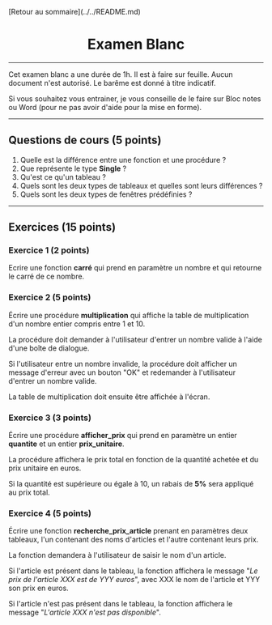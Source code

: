 <p style="text-align:left;">
    [Retour au sommaire](../../README.md)
</p>

<div style="text-align:center;">

# Examen Blanc

</div>

---

Cet examen blanc a une durée de 1h. Il est à faire sur feuille. Aucun document n'est autorisé. Le barême est donné à titre indicatif.

Si vous souhaitez vous entrainer, je vous conseille de le faire sur Bloc notes ou Word (pour ne pas avoir d'aide pour la mise en forme).
 
---


## Questions de cours (5 points)

<div class="exercice">

1. Quelle est la différence entre une fonction et une procédure ?
2. Que représente le type **Single** ?
3. Qu'est ce qu'un tableau ?
4. Quels sont les deux types de tableaux et quelles sont leurs différences ?
5. Quels sont les deux types de fenêtres prédéfinies ?

</div>

---

## Exercices (15 points)

### Exercice 1 (2 points)

<div class="exercice">

Ecrire une fonction **carré** qui prend en paramètre un nombre et qui retourne le carré de ce nombre.

</div>

<div class="line"></div>

### Exercice 2 (5 points)

<div class="exercice">

Écrire une procédure **multiplication** qui affiche la table de multiplication d'un nombre entier compris entre 1 et 10.

La procédure doit demander à l'utilisateur d'entrer un nombre valide à l'aide d'une boîte de dialogue.

Si l'utilisateur entre un nombre invalide, la procédure doit afficher un message d'erreur avec un bouton "OK" et redemander à l'utilisateur d'entrer un nombre valide.

La table de multiplication doit ensuite être affichée à l'écran.

</div>

<div class="line"></div>

### Exercice 3 (3 points)

<div class="exercice">

Écrire une procédure **afficher_prix** qui prend en paramètre un entier **quantite** et un entier **prix_unitaire**.

La procédure affichera le prix total en fonction de la quantité achetée et du prix unitaire en euros.

Si la quantité est supérieure ou égale à 10, un rabais de **5%** sera appliqué au prix total.

</div>

<div class="line"></div>

### Exercice 4 (5 points)

<div class="exercice">

Écrire une fonction **recherche_prix_article** prenant en paramètres deux tableaux, l'un contenant des noms d'articles et l'autre contenant leurs prix.

La fonction demandera à l'utilisateur de saisir le nom d'un article.

Si l'article est présent dans le tableau, la fonction affichera le message "*Le prix de l'article XXX est de YYY euros*", avec XXX le nom de l'article et YYY son prix en euros.

Si l'article n'est pas présent dans le tableau, la fonction affichera le message "*L'article XXX n'est pas disponible*".

</div>